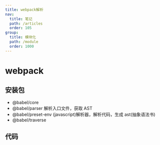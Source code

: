 ```yaml
---
title: webpack解析
nav:
  title: 笔记
  path: /articles
  order: 105
group:
  title: 模块化
  path: /module
  order: 1000
---
```


# webpack

## 安装包

- @babel/core
- @babel/parser
  解析入口文件，获取 AST
- @babel/preset-env
  (javascript)解析器，解析代码，生成 ast(抽象语法书)
- @babel/traverse

## 代码
